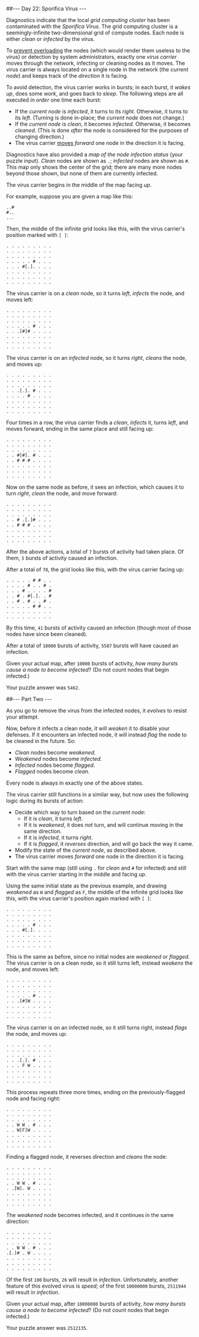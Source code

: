 ##--- Day 22: Sporifica Virus ---

Diagnostics indicate that the local _grid computing cluster_ has been contaminated with the _Sporifica Virus_. The grid computing cluster is a seemingly-infinite two-dimensional grid of compute nodes. Each node is either _clean_ or _infected_ by the virus.

To [prevent overloading](https://en.wikipedia.org/wiki/Morris_worm#The_mistake) the nodes (which would render them useless to the virus) or detection by system administrators, exactly one _virus carrier_ moves through the network, infecting or cleaning nodes as it moves. The virus carrier is always located on a single node in the network (the _current node_) and keeps track of the _direction_ it is facing.

To avoid detection, the virus carrier works in bursts; in each burst, it _wakes up_, does some _work_, and goes back to _sleep_. The following steps are all executed _in order_ one time each burst:

*   If the _current node_ is _infected_, it turns to its _right_. Otherwise, it turns to its _left_. (Turning is done in-place; the _current node_ does not change.)
*   If the _current node_ is _clean_, it becomes _infected_. Otherwise, it becomes _cleaned_. (This is done _after_ the node is considered for the purposes of changing direction.)
*   The virus carrier [moves](https://www.youtube.com/watch?v=2vj37yeQQHg) _forward_ one node in the direction it is facing.

Diagnostics have also provided a _map of the node infection status_ (your puzzle input). _Clean_ nodes are shown as `.`; _infected_ nodes are shown as `#`. This map only shows the center of the grid; there are many more nodes beyond those shown, but none of them are currently infected.

The virus carrier begins in the middle of the map facing _up_.

For example, suppose you are given a map like this:

    ..#
    #..
    ...
    

Then, the middle of the infinite grid looks like this, with the virus carrier's position marked with `[ ]`:

    . . . . . . . . .
    . . . . . . . . .
    . . . . . . . . .
    . . . . . # . . .
    . . . #[.]. . . .
    . . . . . . . . .
    . . . . . . . . .
    . . . . . . . . .
    

The virus carrier is on a _clean_ node, so it turns _left_, _infects_ the node, and moves left:

    . . . . . . . . .
    . . . . . . . . .
    . . . . . . . . .
    . . . . . # . . .
    . . .[#]# . . . .
    . . . . . . . . .
    . . . . . . . . .
    . . . . . . . . .
    

The virus carrier is on an _infected_ node, so it turns _right_, _cleans_ the node, and moves up:

    . . . . . . . . .
    . . . . . . . . .
    . . . . . . . . .
    . . .[.]. # . . .
    . . . . # . . . .
    . . . . . . . . .
    . . . . . . . . .
    . . . . . . . . .
    

Four times in a row, the virus carrier finds a _clean_, _infects_ it, turns _left_, and moves forward, ending in the same place and still facing up:

    . . . . . . . . .
    . . . . . . . . .
    . . . . . . . . .
    . . #[#]. # . . .
    . . # # # . . . .
    . . . . . . . . .
    . . . . . . . . .
    . . . . . . . . .
    

Now on the same node as before, it sees an infection, which causes it to turn _right_, _clean_ the node, and move forward:

    . . . . . . . . .
    . . . . . . . . .
    . . . . . . . . .
    . . # .[.]# . . .
    . . # # # . . . .
    . . . . . . . . .
    . . . . . . . . .
    . . . . . . . . .
    

After the above actions, a total of `7` bursts of activity had taken place. Of them, `5` bursts of activity caused an infection.

After a total of `70`, the grid looks like this, with the virus carrier facing up:

    . . . . . # # . .
    . . . . # . . # .
    . . . # . . . . #
    . . # . #[.]. . #
    . . # . # . . # .
    . . . . . # # . .
    . . . . . . . . .
    . . . . . . . . .
    

By this time, `41` bursts of activity caused an infection (though most of those nodes have since been cleaned).

After a total of `10000` bursts of activity, `5587` bursts will have caused an infection.

Given your actual map, after `10000` bursts of activity, _how many bursts cause a node to become infected_? (Do not count nodes that begin infected.)

Your puzzle answer was `5462`.

##--- Part Two ---


As you go to remove the virus from the infected nodes, it _evolves_ to resist your attempt.

Now, before it infects a clean node, it will _weaken_ it to disable your defenses. If it encounters an infected node, it will instead _flag_ the node to be cleaned in the future. So:

*   _Clean_ nodes become _weakened_.
*   _Weakened_ nodes become _infected_.
*   _Infected_ nodes become _flagged_.
*   _Flagged_ nodes become _clean_.

Every node is always in exactly one of the above states.

The virus carrier still functions in a similar way, but now uses the following logic during its bursts of action:

*   Decide which way to turn based on the _current node_:
    *   If it is _clean_, it turns _left_.
    *   If it is _weakened_, it does _not_ turn, and will continue moving in the same direction.
    *   If it is _infected_, it turns _right_.
    *   If it is _flagged_, it _reverses_ direction, and will go back the way it came.
*   Modify the state of the _current node_, as described above.
*   The virus carrier moves _forward_ one node in the direction it is facing.

Start with the same map (still using `.` for _clean_ and `#` for infected) and still with the virus carrier starting in the middle and facing _up_.

Using the same initial state as the previous example, and drawing _weakened_ as `W` and _flagged_ as `F`, the middle of the infinite grid looks like this, with the virus carrier's position again marked with `[ ]`:

    . . . . . . . . .
    . . . . . . . . .
    . . . . . . . . .
    . . . . . # . . .
    . . . #[.]. . . .
    . . . . . . . . .
    . . . . . . . . .
    . . . . . . . . .
    

This is the same as before, since no initial nodes are _weakened_ or _flagged_. The virus carrier is on a clean node, so it still turns left, instead _weakens_ the node, and moves left:

    . . . . . . . . .
    . . . . . . . . .
    . . . . . . . . .
    . . . . . # . . .
    . . .[#]W . . . .
    . . . . . . . . .
    . . . . . . . . .
    . . . . . . . . .
    

The virus carrier is on an infected node, so it still turns right, instead _flags_ the node, and moves up:

    . . . . . . . . .
    . . . . . . . . .
    . . . . . . . . .
    . . .[.]. # . . .
    . . . F W . . . .
    . . . . . . . . .
    . . . . . . . . .
    . . . . . . . . .
    

This process repeats three more times, ending on the previously-flagged node and facing right:

    . . . . . . . . .
    . . . . . . . . .
    . . . . . . . . .
    . . W W . # . . .
    . . W[F]W . . . .
    . . . . . . . . .
    . . . . . . . . .
    . . . . . . . . .
    

Finding a flagged node, it reverses direction and _cleans_ the node:

    . . . . . . . . .
    . . . . . . . . .
    . . . . . . . . .
    . . W W . # . . .
    . .[W]. W . . . .
    . . . . . . . . .
    . . . . . . . . .
    . . . . . . . . .
    

The _weakened_ node becomes infected, and it continues in the same direction:

    . . . . . . . . .
    . . . . . . . . .
    . . . . . . . . .
    . . W W . # . . .
    .[.]# . W . . . .
    . . . . . . . . .
    . . . . . . . . .
    . . . . . . . . .
    

Of the first `100` bursts, `26` will result in _infection_. Unfortunately, another feature of this evolved virus is _speed_; of the first `10000000` bursts, `2511944` will result in _infection_.

Given your actual map, after `10000000` bursts of activity, _how many bursts cause a node to become infected_? (Do not count nodes that begin infected.)

Your puzzle answer was `2512135`.
